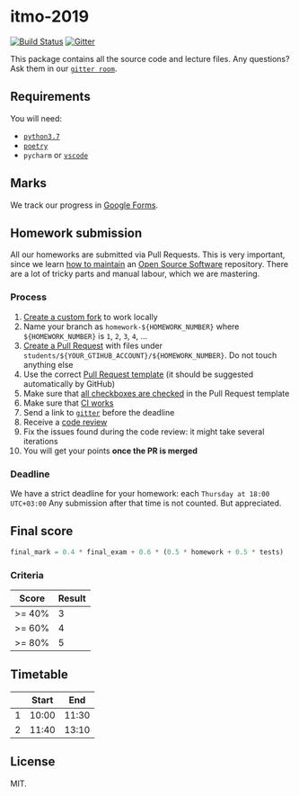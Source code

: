# itmo-2019

[![Build Status](https://travis-ci.com/sobolevn/itmo-2019.svg?branch=master)](https://travis-ci.com/sobolevn/itmo-2019)
[![Gitter](https://badges.gitter.im/itmo-2019/community.svg)](https://gitter.im/itmo-2019/community)

This package contains all the source code and lecture files.
Any questions? Ask them in our [`gitter room`](https://gitter.im/itmo-2019/community).


## Requirements

You will need:

- [`python3.7`](https://github.com/pyenv/pyenv)
- [`poetry`](https://github.com/sdispater/poetry)
- `pycharm` or [`vscode`](https://github.com/sobolevn/dotfiles)


## Marks

We track our progress in [Google Forms]().


## Homework submission

All our homeworks are submitted via Pull Requests.
This is very important, since we learn [how to maintain](https://opensource.guide/how-to-contribute/) an [Open Source Software](https://en.wikipedia.org/wiki/Open-source_software) repository.
There are a lot of tricky parts and manual labour, which we are mastering.

### Process

1. [Create a custom fork](https://help.github.com/en/articles/fork-a-repo) to work locally
2. Name your branch as `homework-${HOMEWORK_NUMBER}` where `${HOMEWORK_NUMBER}` is `1`, `2`, `3`, `4`, ...
3. [Create a Pull Request](https://help.github.com/en/desktop/contributing-to-projects/creating-a-pull-request) with files under `students/${YOUR_GTIHUB_ACCOUNT}/${HOMEWORK_NUMBER}`. Do not touch anything else
4. Use the correct [Pull Request template](https://github.com/sobolevn/itmo-2019/blob/master/.github/pull_request_template.md) (it should be suggested automatically by GitHub)
5. Make sure that [all checkboxes are checked](https://github.com/stilliard/github-task-list-completed) in the Pull Request template
6. Make sure that [CI works](https://github.blog/2019-08-08-github-actions-now-supports-ci-cd/)
7. Send a link to [`gitter`](https://gitter.im/itmo-2019/community) before the deadline
8. Receive a [code review](https://github.com/features/code-review/)
9. Fix the issues found during the code review: it might take several iterations
10. You will get your points **once the PR is merged**

### Deadline

We have a strict deadline for your homework: each `Thursday at 18:00 UTC+03:00`
Any submission after that time is not counted. But appreciated.


## Final score

```python
final_mark = 0.4 * final_exam + 0.6 * (0.5 * homework + 0.5 * tests)
```

### Criteria

| Score  | Result |
|--------|--------|
| >= 40% |    3   |
| >= 60% |    4   |
| >= 80% |    5   |


## Timetable

|   | Start |  End  |
|---|:-----:|:-----:|
| 1 | 10:00 | 11:30 |
| 2 | 11:40 | 13:10 |


## License

MIT.
